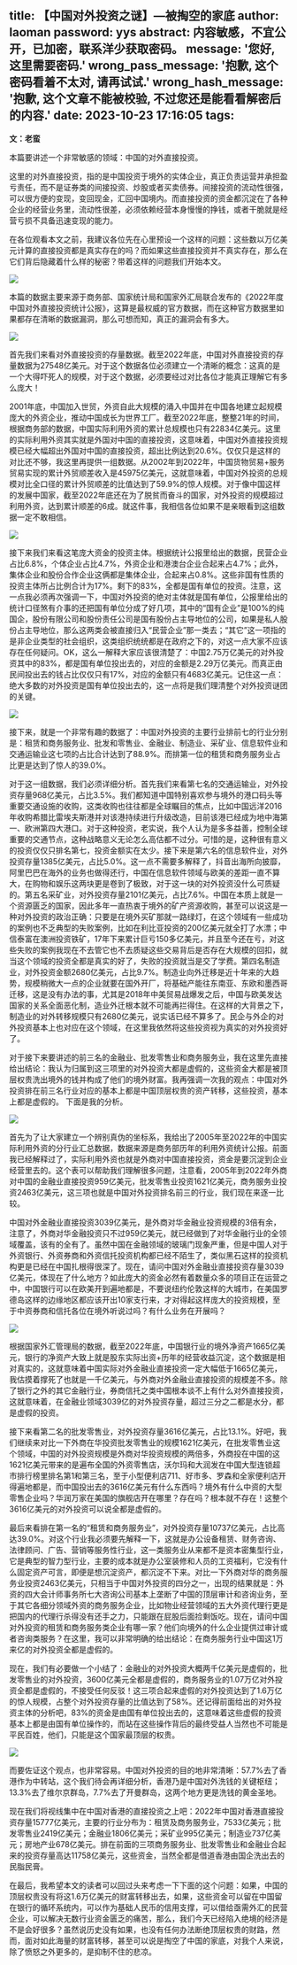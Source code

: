 title: 【中国对外投资之谜】—被掏空的家底
author: laoman
password: yys
abstract: 内容敏感，不宜公开，已加密，联系洋少获取密码。
message: '您好, 这里需要密码.'
wrong_pass_message: '抱歉, 这个密码看着不太对, 请再试试.'
wrong_hash_message: '抱歉, 这个文章不能被校验, 不过您还是能看看解密后的内容.'
date: 2023-10-23 17:16:05
tags:
---
**文：老蛮**<!--more-->

本篇要讲述一个非常敏感的领域：中国的对外直接投资。

这里的对外直接投资，指的是中国投资于境外的实体企业，真正负责运营并承担盈亏责任，而不是证券类的间接投资、炒股或者买卖债券。间接投资的流动性很强，可以很方便的变现，变回现金，汇回中国境内。而直接投资的资金都沉淀在了各种企业的经营业务里，流动性很差，必须依赖经营本身慢慢的挣钱，或者干脆就是经营亏损不具备迅速变现的能力。

在各位观看本文之前，我建议各位先在心里预设一个这样的问题：这些数以万亿美元计算的直接投资都是真实存在的吗？而如果这些直接投资并不真实存在，那么在它们背后隐藏着什么样的秘密？带着这样的问题我们开始本文。

![](/images/20231019001.png)

本篇的数据主要来源于商务部、国家统计局和国家外汇局联合发布的《2022年度中国对外直接投资统计公报》，这算是最权威的官方数据，而在这种官方数据里如果都存在清晰的数据漏洞，那么可想而知，真正的漏洞会有多大。

![](/images/20231019002.png)

首先我们来看对外直接投资的存量数据。截至2022年底，中国对外直接投资的存量数据为27548亿美元。对于这个数据各位必须建立一个清晰的概念：这真的是一个大得吓死人的规模，对于这个数据，必须要经过对比各位才能真正理解它有多么庞大！

2001年底，中国加入世贸，外资自此大规模的涌入中国并在中国各地建立起规模庞大的外资企业，推动中国成长为世界工厂。截至2022年底，整整21年的时间，根据商务部的数据，中国实际利用外资的累计总规模也只有22834亿美元。这里的实际利用外资其实就是外国对中国的直接投资，这意味着，中国对外直接投资规模已经大幅超出外国对中国的直接投资，超出比例达到20.6%。仅仅只是这样的对比还不够，我这里再提供一组数据。从2002年到2022年，中国货物贸易+服务贸易实现的累计外贸顺差收入是45975亿美元，这就意味着，中国对外投资的总规模对比全口径的累计外贸顺差的比值达到了59.9%的惊人规模。对于像中国这样的发展中国家，截至2022年底还在为了脱贫而奋斗的国家，对外投资的规模超过利用外资，达到累计顺差的6成。就这件事，我相信各位如果不是亲眼看到这组数据一定不敢相信。

![](/images/20231019003.png)

接下来我们来看这笔庞大资金的投资主体。根据统计公报里给出的数据，民营企业占比6.8%，个体企业占比4.7%，外资企业和港澳台企业合起来占4.7%；此外，集体企业和股份合作企业这俩都是集体企业，合起来占0.8%。这些非国有性质的投资主体所占比例合计为17%。剩下的83%，全都是国有单位的投资。注意，这一点我必须再次强调一下，中国对外投资的绝对主体就是国有单位，公报里给出的统计口径煞有介事的还把国有单位分成了好几项，其中的“国有企业”是100%的纯国企，股份有限公司和股份责任公司是国有股份占主导地位的公司，如果是私人股份占主导地位，那么这两类会被直接归入“民营企业”那一类去；“其它”这一项指的是非企业类型的社会组织，这类组织统统都是在政府之下的，对这一点大家不应该存在任何疑问。OK，这么一解释大家应该很清楚了：中国2.75万亿美元的对外投资其中的83%，都是国有单位投出去的，对应的金额是2.29万亿美元。而真正由民间投出去的钱占比仅仅只有17%，对应的金额只有4683亿美元。记住这一点：绝大多数的对外投资是国有单位投出去的，这一点将是我们理清整个对外投资谜团的关键。

![](/images/20231019004.png)

接下来，就是一个非常有趣的数据了：中国对外投资的主要行业排前七的行业分别是：租赁和商务服务业、批发和零售业、金融业、制造业、采矿业、信息软件业和交通运输业这七项的占比合计达到了88.9%。而排第一位的租赁和商务服务业占比更是达到了惊人的39.0%。

对于这一组数据，我们必须详细分析。首先我们来看第七名的交通运输业，对外投资存量968亿美元，占比3.5%。我们都知道中国特别喜欢参与境外的港口码头等重要交通设施的收购，这类收购也往往都是全球瞩目的焦点，比如中国远洋2016年收购希腊比雷埃夫斯港并对该港持续进行升级改造，目前该港已经成为地中海第一、欧洲第四大港口。对于这种投资，老实说，我个人认为是多多益善，控制全球重要的交通节点，这种战略意义无论怎么高估都不过分。可惜的是，这种很有意义的投资仅仅只排名第七，投资金额实在太少。接下来是第六名的信息软件业，对外投资存量1385亿美元，占比5.0%。这一点不需要多解释了，抖音出海所向披靡，阿里巴巴在海外的业务也做得还行，中国在信息软件领域与欧美的差距一直不算大，在购物和娱乐这两块更是卷到了极致，对于这一块的对外投资没什么可质疑的。第五名采矿业，对外投资存量2101亿美元，占比7.6%。中国在本质上就是一个资源匮乏的国家，因此多年一直热衷于境外的矿产资源收购，甚至可以说这是一种对外投资的政治正确：只要是在境外买矿那就一路绿灯，在这个领域有一些成功的案例也不乏典型的失败案例，比如在利比亚投资的200亿美元就全打了水漂；中信泰富在澳洲投资铁矿，17年下来累计巨亏150多亿美元，并且至今还在亏，对这些失败的案例我现在不去管它也不去质疑这些交易背后是否存在大规模的回扣，就当这个领域的投资全都是真实的好了，失败的投资就当是交了学费。第四名制造业，对外投资金额2680亿美元，占比9.7%。制造业向外迁移是近十年来的大趋势，规模稍微大一点的企业就要在国外开厂，将基础产能往东南亚、东欧和墨西哥迁移，这是没有办法的事，尤其是2018年中美贸易战爆发之后，中国与欧美发达国家的关系全面恶化制，造业外迁根本就不可能再拦得住。在这样的大背景之下，制造业的对外转移规模只有2680亿美元，说实话已经不算多了。民企与外企的对外投资基本上也对应在这个领域，在这里我依然将这些投资视为真实的对外投资好了。

对于接下来要讲述的前三名的金融业、批发零售业和商务服务业，我在这里先直接给出结论：我认为归属到这三项里的对外投资大都是虚假的，这些资金大都是被顶层权贵洗出境外的钱并构成了他们的境外财富。我再强调一次我的观点：中国对外投资排在前三名行业对应的基本上都是中国顶层权贵的资产转移，这些投资，基本上都是虚假的。
下面是我的分析。

![](/images/20231019005.png)

首先为了让大家建立一个辨别真伪的坐标系，我给出了2005年至2022年的中国实际利用外资的分行业汇总数据，数据来源是商务部历年的利用外资统计公报。前面我已经解释过了，实际利用外资也就是外商对中国直接投资，资金是要沉淀到企业经营里去的。这个表可以帮助我们理解很多问题，注意看，2005年到2022年外商对中国的金融业直接投资959亿美元，批发零售业投资1621亿美元，商务服务业投资2463亿美元，这三项也就是中国对外投资排名前三的行业，我们现在来逐一比较。

中国对外金融业直接投资3039亿美元，是外商对华金融业投资规模的3倍有余，注意了，外商对华金融投资只不过959亿美元，就已经做到了对华金融行业的全领域覆盖，该有的全有了。虽然中国在金融领域的玻璃门现象严重，但是中国人对于外资银行、外资券商和外资信托投资机构都已经不陌生了，类似黑石这样的投资机构更是已经在中国扎根得很深了。现在，请问中国对外金融业直接投资存量3039亿美元，体现在了什么地方？如此庞大的资金必然有着数量众多的项目正在运营之中，中国银行可以在欧美开到遍地都是，不要说纽约伦敦这样的大城市，在美国罗德岛这样的边缘地区都应该开出10家支行来，才对得起这样庞大的投资规模，至于中资券商和信托各位在境外听说过吗？有什么业务在开展吗？

![](/images/20231019006.png)

根据国家外汇管理局的数据，截至2022年底，中国银行业的境外净资产1665亿美元，银行的净资产大致上就是股东实际出资+历年的经营收益沉淀，这个数据是相对真实的，这就意味着中国实际对外金融业直接投资一定大幅低于1665亿美元，我估摸着撑死了也就是一千亿美元，与外商对外金融业直接投资的规模差不多。除了银行之外的其它金融行业，券商信托之类中国根本谈不上有什么对外直接投资，这就意味着，在金融业领域3039亿的对外投资存量，超过三分之二都是水分，都是虚假的投资。

接下来看第二名的批发零售业，对外投资存量3616亿美元，占比13.1%。好吧，我们继续来对比一下外商在华投资批发零售业的规模1621亿美元，在批发零售业这个领域，中国的对外投资规模是外商对华投资规模的两倍多，外商投在中国的这1621亿美元带来的是遍布全国的外资零售店，沃尔玛和大润发在中国大型连锁超市排行榜里排名第1和第三名，至于小型便利店711、好市多、罗森和全家便利店开得遍地都是，而中国投出去的3616亿美元有什么东西吗？境外有什么中资的大型零售企业吗？华润万家在美国的旗舰店开在哪里？存在吗？根本就不存在！这整个3616亿美元的对外投资可以说全都是虚假的。

最后来看排在第一名的“租赁和商务服务业”，对外投资存量10737亿美元，占比高达39.0%。对这个行业我必须要先解释一下，这就是办公设备租赁、财务咨询、法律顾问、广告、营销等服务性行业，这一类服务业从来都不是资本密集型行业，它是典型的智力型行业，主要的成本就是办公室装修和人员的工资福利，它没有什么固定资产可言，即便是想沉淀资产，都沉淀不下来。对比一下外商对华的商务服务业投资2463亿美元，只相当于中国对外投资的四分之一，出现的结果就是：外资的四大会计师事务所七大咨询公司基本上垄断了中国的顶层审计和咨询业务，至于其它各细分领域外资的商务服务企业，比如物业经营领域的五大外资代理行更是把国内的代理行杀得没有还手之力，只能跟在屁股后面捡剩饭吃。现在，请问中国对外投资的租赁和商务服务类企业有哪一家？他们向境外的什么企业提供过审计或者咨询类服务？在这里，我可以非常明确的给出结论：在商务服务行业中国这1万来亿的对外投资全都是虚假的。

现在，我们有必要做一个小结了：金融业的对外投资大概两千亿美元是虚假的，批发零售业的对外投资，3600亿美元全都是虚假的，商务服务业的1.07万亿对外投资全都是虚假的，不接受任何反驳！这三项合起来虚假的对外投资达到了1.6万亿的惊人规模，占整个对外投资存量的比值达到了58%。还记得前面给出的对外投资主体的分析吧，83%的资金是由国有单位投出去的，这意味着这些虚假的投资基本上都是由国有单位操作的，而站在这些操作背后的最终受益人当然也不可能是平民百姓，他们，只能是这个国家最顶层的权贵。

![](/images/20231019007.png)

而要佐证这个观点，也非常容易。中国对外投资的目的地非常清晰：57.7%去了香港作为中转站，这个我们待会再详细分析，香港乃是中国对外洗钱的关键枢纽；13.3%去了维尔京群岛，7.7%去了开曼群岛，这两个地方更是洗钱的黄金圣地。

现在我们将视线集中在中国对香港的直接投资之上吧：2022年中国对香港直接投资存量15777亿美元，主要的行业分布为：租赁及商务服务业，7533亿美元；批发零售业2419亿美元；金融业1806亿美元；采矿业995亿美元；制造业737亿美元；房地产业678亿美元。排在前面的三项商务服务业、批发零售业和金融业合起来的投资存量高达11758亿美元，这些资金，当然全都是借道香港由国企洗出去的民脂民膏。

在最后，我希望本文的读者可以回过头来考虑一下下面的这个问题：如果，中国的顶层权贵没有将这1.6万亿美元的财富转移出去，如果，这些资金可以留在中国留在银行的循环系统内，可以作为基础人民币的信用支撑，可以借给亟需外汇的民营企业，可以解决无数行业资金匮乏的痛苦，那么，我们今天已经陷入绝境的经济是不是会好很多？虽然说历史没有如果，也没有任何办法断绝顶层权贵的财路，然而，面对如此海量的财富转移，甚至可以说是掏空了中国的家底，对我个人来说，除了愤怒之外更多的，是抑制不住的悲凉。
